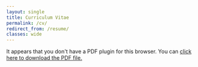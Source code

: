 ```yaml
---
layout: single
title: Curriculum Vitae
permalink: /cv/
redirect_from: /resume/
classes: wide
---
```

<object data='{% link /assets/ayoung48_cv.pdf %}' type='application/pdf' width='560' height='700'><p>It appears that you don't have a PDF plugin for this browser. You can <a href='{% link /assets/ayoung48_cv.pdf %}'>click here to download the PDF file.</a></p></object>
